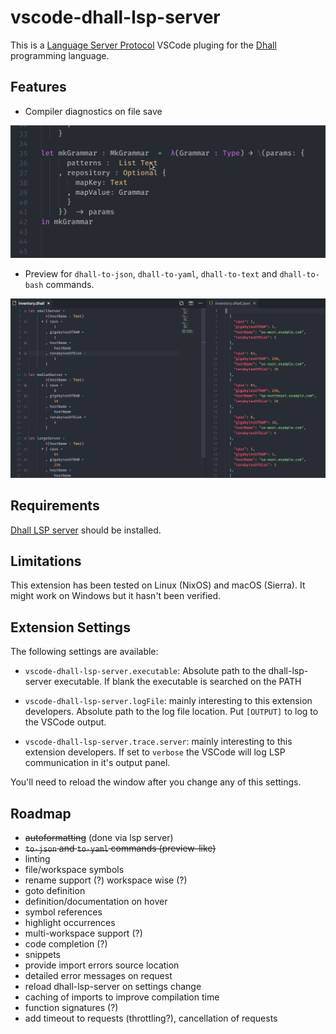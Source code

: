 # vscode-dhall-lsp-server 

This is a [Language Server Protocol](https://microsoft.github.io/language-server-protocol/) VSCode pluging for the [Dhall](https://dhall-lang.org) programming language.


## Features

* Compiler diagnostics on file save

![Screenshot Diagnostics](/images/dhall-diagnostics.gif?raw=true)

* Preview for `dhall-to-json`, `dhall-to-yaml`, `dhall-to-text` and `dhall-to-bash` commands.

![Screenshot dhall-to-json](/images/dhall-to-json.png)

## Requirements

[Dhall LSP server](https://github.com/PanAeon/dhall-lsp-server) should be installed.

## Limitations
This extension has been tested on Linux (NixOS) and macOS (Sierra).
It might work on Windows but it hasn't been verified.


## Extension Settings

The following settings are available:

* `vscode-dhall-lsp-server.executable`: Absolute path to the dhall-lsp-server executable. If blank the executable is searched on the PATH
* `vscode-dhall-lsp-server.logFile`: mainly interesting to this extension developers.            Absolute path to the log file location. Put `[OUTPUT]` to log to          the VSCode output.

* `vscode-dhall-lsp-server.trace.server`: mainly interesting to this extension developers. If set to `verbose` the VSCode will log LSP communication in it's output panel.

You'll need to reload the window after you change any of this settings.

## Roadmap

* ~~autoformatting~~ (done via lsp server)
* ~~`to-json` and `to-yaml` commands (preview-like)~~
* linting
* file/workspace symbols
* rename support (?) workspace wise (?)
* goto definition
* definition/documentation on hover
* symbol references
* highlight occurrences
* multi-workspace support (?)
* code completion (?)
* snippets
* provide import errors source location
* detailed error messages on request
* reload dhall-lsp-server on settings change
* caching of imports to improve compilation time
* function signatures (?)
* add timeout to requests (throttling?), cancellation of requests

